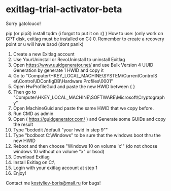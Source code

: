 # exitlag-trial-activator-beta
Sorry gatolouco!

pip (or pip3) install tqdm (i forgot to put it on :(( )
How to use: (only work on GPT disk, exitlag must be installed on C:\)
0. Remember to create a recovery point or u will have bsod (dont panik)
1. Create a new Exitlag account
2. Use YourUninstall or RevoUninstall to uninstall Exitlag
3. Open https://www.uuidgenerator.net/ and use Bulk Version 4 UUID Generation by generate 1 HWID and copy it
4. Go to "Computer\HKEY_LOCAL_MACHINE\SYSTEM\CurrentControlS et\Control\IDConfigDB\Hardware Profiles\0001"
5. Open HwProfileGuid and paste the new HWID between { }
6. Then go to "Computer\HKEY_LOCAL_MACHINE\SOFTWARE\Microsoft\Cryptography"
7. Open MachineGuid and paste the same HWID that we copy before.
8. Run CMD as admin
9. Open ( https://guidgenerator.com/ ) and Generate some GUIDs and copy the result
10. Type "bcdedit /default "your hwid in step 9""
11. Type "bcdboot C:\Windows" to be sure that the windows boot thru the new HWID
12. Reboot and then choose "Windows 10 on volume 'x'" (do not choose windows 10 without on volume "x" or bsod)
13. Download Exitlag
14. Install Exitlag on C:\
15. Login with your exitlag account at step 1
16. Enjoy!



Contact me kostyliev-boris@mail.ru for bugs!
